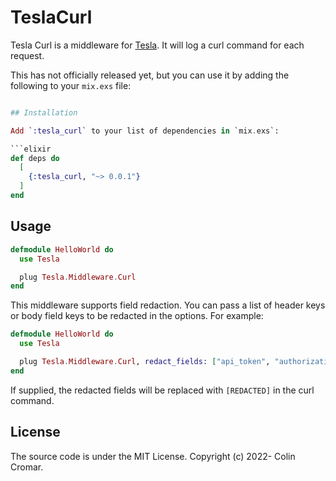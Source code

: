# TeslaCurl

Tesla Curl is a middleware for [Tesla](https://hex.pm/packages/tesla). It will log a curl command for each request.

This has not officially released yet, but you can use it by adding the following to your `mix.exs` file:

```elixir

## Installation

Add `:tesla_curl` to your list of dependencies in `mix.exs`:

```elixir
def deps do
  [
    {:tesla_curl, "~> 0.0.1"}
  ]
end
```

## Usage

```elixir
defmodule HelloWorld do
  use Tesla

  plug Tesla.Middleware.Curl
end
```

This middleware supports field redaction. You can pass a list of header keys or body field keys to be redacted in the options. 
For example:

```elixir
defmodule HelloWorld do
  use Tesla

  plug Tesla.Middleware.Curl, redact_fields: ["api_token", "authorization", "password"]
end
```

If supplied, the redacted fields will be replaced with `[REDACTED]` in the curl command.

## License

The source code is under the MIT License. Copyright (c) 2022- Colin Cromar.
